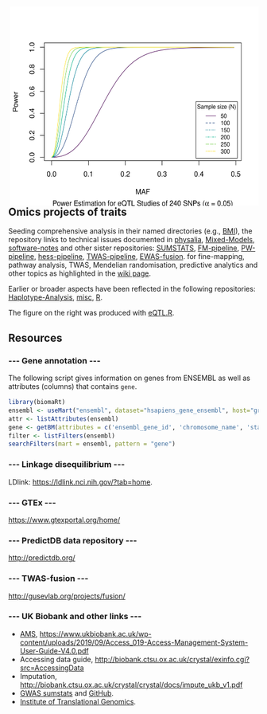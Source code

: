 <img src="eQTL/eQTL.png" height="400" width="500" align="right">

## Omics projects of traits

Seeding comprehensive analysis in their named directories (e.g., [BMI](BMI)), the repository links to technical issues documented in [physalia](https://github.com/jinghuazhao/physalia), [Mixed-Models](https://github.com/jinghuazhao/Mixed-Models), [software-notes](https://github.com/jinghuazhao/software-notes) and other sister repositories: 
[SUMSTATS](https://github.com/jinghuazhao/SUMSTATS),
[FM-pipeline](https://github.com/jinghuazhao/FM-pipeline),
[PW-pipeline](https://github.com/jinghuazhao/PW-pipeline),
[hess-pipeline](https://github.com/jinghuazhao/hess-pipeline),
[TWAS-pipeline](https://github.com/jinghuazhao/TWAS-pipeline),
[EWAS-fusion](https://github.com/jinghuazhao/EWAS-fusion).
for fine-mapping, pathway analysis, TWAS, Mendelian randomisation, predictive analytics and other topics as highlighted in the [wiki page](https://github.com/jinghuazhao/Omics-analysis/wiki).

Earlier or broader aspects have been reflected in the following repositories: [Haplotype-Analysis](https://github.com/jinghuazhao/Haplotype-Analysis), [misc](https://github.com/jinghuazhao/misc), [R](https://github.com/jinghuazhao/R).

The figure on the right was produced with [eQTL.R](eQTL/eQTL.R).

## Resources

### --- Gene annotation ---

The following script gives information on genes from ENSEMBL as well as attributes (columns) that contains `gene`.
```r
library(biomaRt)
ensembl <- useMart("ensembl", dataset="hsapiens_gene_ensembl", host="grch37.ensembl.org", path="/biomart/martservice")
attr <- listAttributes(ensembl)
gene <- getBM(attributes = c('ensembl_gene_id', 'chromosome_name', 'start_position', 'end_position', 'description', 'hgnc_symbol'), mart = ensembl)
filter <- listFilters(ensembl)
searchFilters(mart = ensembl, pattern = "gene")
```

### --- Linkage disequilibrium ---

LDlink: https://ldlink.nci.nih.gov/?tab=home.

### --- GTEx ---

https://www.gtexportal.org/home/

### --- PredictDB data repository ---

http://predictdb.org/

### --- TWAS-fusion ---

http://gusevlab.org/projects/fusion/

### --- UK Biobank and other links ---

* [AMS](http://amsportal.ukbiobank.ac.uk/), https://www.ukbiobank.ac.uk/wp-content/uploads/2019/09/Access_019-Access-Management-System-User-Guide-V4.0.pdf
* Accessing data guide, http://biobank.ctsu.ox.ac.uk/crystal/exinfo.cgi?src=AccessingData
* Imputation, http://biobank.ctsu.ox.ac.uk/crystal/crystal/docs/impute_ukb_v1.pdf
* [GWAS sumstats](http://www.nealelab.is/blog/2019/9/16/biomarkers-gwas-results) and [GitHub](https://github.com/Nealelab/UK_Biobank_GWAS).
* [Institute of Translational Genomics](https://github.com/hmgu-itg).
